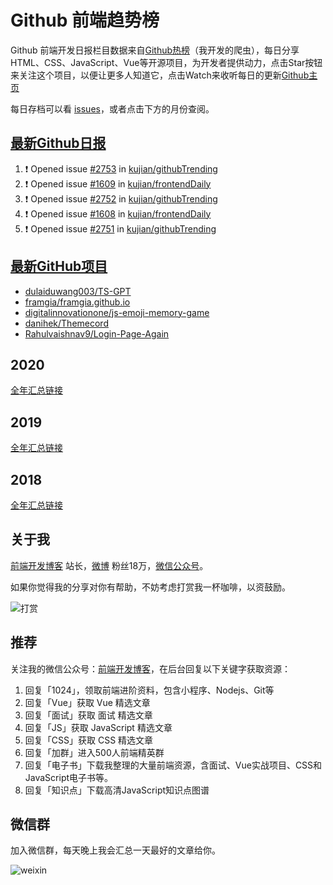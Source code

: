 # Github 前端趋势榜

Github 前端开发日报栏目数据来自[Github热榜](https://github.qdkfweb.cn/)（我开发的爬虫），每日分享HTML、CSS、JavaScript、Vue等开源项目，为开发者提供动力，点击Star按钮来关注这个项目，以便让更多人知道它，点击Watch来收听每日的更新[Github主页](https://github.com/kujian/githubTrending)

每日存档可以看 [issues](https://github.com/kujian/githubTrending/issues)，或者点击下方的月份查阅。

## [最新Github日报](https://github.com/kujian/githubTrending/issues)

<!--START_SECTION:activity-->
1. ❗ Opened issue [#2753](https://github.com/kujian/githubTrending/issues/2753) in [kujian/githubTrending](https://github.com/kujian/githubTrending)
2. ❗ Opened issue [#1609](https://github.com/kujian/frontendDaily/issues/1609) in [kujian/frontendDaily](https://github.com/kujian/frontendDaily)
3. ❗ Opened issue [#2752](https://github.com/kujian/githubTrending/issues/2752) in [kujian/githubTrending](https://github.com/kujian/githubTrending)
4. ❗ Opened issue [#1608](https://github.com/kujian/frontendDaily/issues/1608) in [kujian/frontendDaily](https://github.com/kujian/frontendDaily)
5. ❗ Opened issue [#2751](https://github.com/kujian/githubTrending/issues/2751) in [kujian/githubTrending](https://github.com/kujian/githubTrending)
<!--END_SECTION:activity-->


## [最新GitHub项目](https://github.qdkfweb.cn/)

<!-- BLOG-POST-LIST:START -->
- [dulaiduwang003/TS-GPT](https://github.qdkfweb.cn/dulaiduwang003-ts-gpt/)
- [framgia/framgia.github.io](https://github.qdkfweb.cn/framgia-framgia-github-io/)
- [digitalinnovationone/js-emoji-memory-game](https://github.qdkfweb.cn/digitalinnovationone-js-emoji-memory-game/)
- [danihek/Themecord](https://github.qdkfweb.cn/danihek-themecord/)
- [Rahulvaishnav9/Login-Page-Again](https://github.qdkfweb.cn/rahulvaishnav9-login-page-again/)
<!-- BLOG-POST-LIST:END -->

## 2020
[全年汇总链接](https://github.com/kujian/githubTrending/tree/master/2020)
## 2019
[全年汇总链接](https://github.com/kujian/githubTrending/tree/master/2019)

## 2018
[全年汇总链接](https://github.com/kujian/githubTrending/tree/master/2018)

## 关于我

[前端开发博客](https://qdkfweb.cn/) 站长，[微博](https://weibo.com/kujian) 粉丝18万，[微信公众号](https://open.weixin.qq.com/qr/code?username=caibaojian_com)。


如果你觉得我的分享对你有帮助，不妨考虑打赏我一杯咖啡，以资鼓励。

![打赏](https://upload-images.jianshu.io/upload_images/570843-db4053c67a8c9ea9.png)

## 推荐

关注我的微信公众号：[前端开发博客](https://open.weixin.qq.com/qr/code?username=caibaojian_com)，在后台回复以下关键字获取资源：

1. 回复「1024」，领取前端进阶资料，包含小程序、Nodejs、Git等
2. 回复「Vue」获取 Vue 精选文章
3. 回复「面试」获取 面试 精选文章
4. 回复「JS」获取 JavaScript 精选文章
5. 回复「CSS」获取 CSS 精选文章
6. 回复「加群」进入500人前端精英群
7. 回复「电子书」下载我整理的大量前端资源，含面试、Vue实战项目、CSS和JavaScript电子书等。
8. 回复「知识点」下载高清JavaScript知识点图谱

## 微信群

加入微信群，每天晚上我会汇总一天最好的文章给你。

![weixin](https://user-images.githubusercontent.com/3055447/38468989-651132ac-3b80-11e8-8e6b-15122322a9d7.png)

